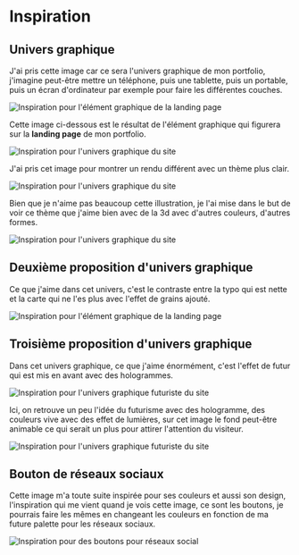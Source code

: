 # Inspiration

## Univers graphique

J'ai pris cette image car ce sera l'univers graphique de mon portfolio, j'imagine peut-être mettre un téléphone, puis une tablette, puis un portable, puis un écran d'ordinateur par exemple pour faire les différentes couches.

![Inspiration pour l'élément graphique de la landing page](images/graphic-universe.webp)

Cette image ci-dessous est le résultat de l'élément graphique qui figurera sur la **landing page** de mon portfolio.

![Inspiration pour l'univers graphique du site](images/graphic-universe-design.webp)

J'ai pris cet image pour montrer un rendu différent avec un thème plus clair.

![Inspiration pour l'univers graphique du site](images/graphic-universe-white-theme.webp)

Bien que je n'aime pas beaucoup cette illustration, je l'ai mise dans le but de voir ce thème que j'aime bien avec de la 3d avec d'autres couleurs, d'autres formes.

![Inspiration pour l'univers graphique du site](images/graphic-universe-design-3.webp)



## Deuxième proposition d'univers graphique

Ce que j'aime dans cet univers, c'est le contraste entre la typo qui est nette et la carte qui ne l'es plus avec l'effet de grains ajouté.

![Inspiration pour l'élément graphique de la landing page](images/graphic-universe-2.webp)

## Troisième proposition d'univers graphique

Dans cet univers graphique, ce que j'aime énormément, c'est l'effet de futur qui est mis en avant avec des hologrammes.

![Inspiration pour l'univers graphique futuriste du site](images/graphic-universe-futuriste.webp)

Ici, on retrouve un peu l'idée du futurisme avec des hologramme, des couleurs vive avec des effet de lumières, sur cet image le fond peut-être animable ce qui serait un plus pour attirer l'attention du visiteur.

![Inspiration pour l'univers graphique futuriste du site](images/graphic-universe-futuriste-2.webp)

## Bouton de réseaux sociaux

Cette image m'a toute suite inspirée pour ses couleurs et aussi son design, l'inspiration qui me vient quand je vois cette image, ce sont les boutons, je pourrais faire les mêmes en changeant les couleurs en fonction de ma future palette pour les réseaux sociaux.

![Inspiration pour des boutons pour réseaux social](images/social-button.webp)


